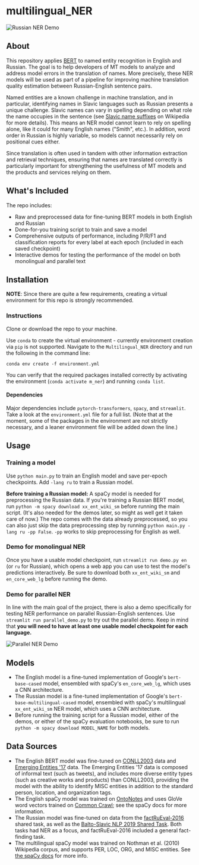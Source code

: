 # multilingual_NER

![Russian NER Demo](/img/monolingual_demo.png)

## About

This repository applies [BERT](https://github.com/google-research/bert) to named entity recognition in English and Russian. The goal is to help developers of MT models to analyze and address model errors in the translation of names. More precisely, these NER models will be used as part of a pipeline for improving machine translation quality estimation between Russian-English sentence pairs.

Named entities are a known challenge in machine translation, and in particular, identifying names in Slavic languages such as Russian presents a unique challenge. Slavic names can vary in spelling depending on what role the name occupies in the sentence (see [Slavic name suffixes](https://en.wikipedia.org/wiki/Slavic_name_suffixes) on Wikipedia for more details). This means an NER model cannot learn to rely on spelling alone, like it could for many English names ("Smith", etc.). In addition, word order in Russian is highly variable, so models cannot necessarily rely on positional cues either.

Since translation is often used in tandem with other information extraction and retrieval techniques, ensuring that names are translated correctly is particularly important for strengthening the usefulness of MT models and the products and services relying on them.

## What's Included

The repo includes:

* Raw and preprocessed data for fine-tuning BERT models in both English and Russian
* Done-for-you training script to train and save a model
* Comprehensive outputs of performance, including P/R/F1 and classification reports for every label at each epoch (included in each saved checkpoint)
* Interactive demos for testing the performance of the model on both monolingual and parallel text

## Installation

**NOTE**: Since there are quite a few requirements, creating a virtual environment for this repo is strongly recommended.

### Instructions

Clone or download the repo to your machine.

Use `conda` to create the virtual environment - currently environment creation via `pip` is not supported. Navigate to the `Multilingual_NER` directory and run the following in the command line:

`conda env create -f environment.yml`

You can verify that the required packages installed correctly by activating the environment (`conda activate m_ner`) and running `conda list`.

#### Dependencies

Major dependencies include `pytorch-transformers`, `spacy`, and `streamlit`. Take a look at the `environment.yml` file for a full list. (Note that at the moment, some of the packages in the environment are not strictly necessary, and a leaner environment file will be added down the line.)

## Usage

### Training a model

Use `python main.py` to train an English model and save per-epoch checkpoints. Add `-lang ru` to train a Russian model.

**Before training a Russian model:** A spaCy model is needed for preprocessing the Russian data. If you're training a Russian BERT model, run `python -m spacy download xx_ent_wiki_sm` before running the main script. (It's also needed for the demos later, so might as well get it taken care of now.) The repo comes with the data already preprocessed, so you can also just skip the data preprocessing step by running `python main.py -lang ru -pp False`. `-pp` works to skip preprocessing for English as well.

### Demo for monolingual NER

Once you have a usable model checkpoint, run `streamlit run demo.py en` (or `ru` for Russian), which opens a web app you can use to test the model's predictions interactively. Be sure to download both `xx_ent_wiki_sm` and `en_core_web_lg` before running the demo.

### Demo for parallel NER

In line with the main goal of the project, there is also a demo specifically for testing NER performance on parallel Russian-English sentences. Use `streamlit run parallel_demo.py` to try out the parallel demo. Keep in mind that **you will need to have at least one usable model checkpoint for each language.**

![Parallel NER Demo](/img/parallel_demo.png)

## Models

* The English model is a fine-tuned implementation of Google's `bert-base-cased` model, ensembled with spaCy's `en_core_web_lg`, which uses a CNN architecture.
* The Russian model is a fine-tuned implementation of Google's `bert-base-multilingual-cased` model, ensembled with spaCy's multilingual `xx_ent_wiki_sm` NER model, which uses a CNN architecture.
* Before running the training script for a Russian model, either of the demos, or either of the spaCy evaluation notebooks, be sure to run `python -m spacy download MODEL_NAME` for both models.

## Data Sources

* The English BERT model was fine-tuned on [CONLL2003](http://aclweb.org/anthology/W03-0419) data and [Emerging Entities '17](https://noisy-text.github.io/2017/emerging-rare-entities.html) data. The Emerging Entities '17 data is composed of informal text (such as tweets), and includes more diverse entity types (such as creative works and products) than CONLL2003, providing the model with the ability to identify MISC entities in addition to the standard person, location, and organization tags.
* The English spaCy model was trained on [OntoNotes](https://catalog.ldc.upenn.edu/LDC2013T19) and uses GloVe word vectors trained on [Common Crawl](https://commoncrawl.org/); see the spaCy docs for more information.
* The Russian model was fine-tuned on data from the [factRuEval-2016](https://github.com/dialogue-evaluation/factRuEval-2016/) shared task, as well as the [Balto-Slavic NLP 2019 Shared Task](http://bsnlp.cs.helsinki.fi/shared_task.html). Both tasks had NER as a focus, and factRuEval-2016 included a general fact-finding task.
* The multilingual spaCy model was trained on Nothman et al. (2010) Wikipedia corpus, and supports PER, LOC, ORG, and MISC entities. See [the spaCy docs](https://spacy.io/models/xx) for more info.
